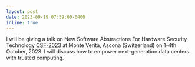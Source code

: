```yaml
---
layout: post
date: 2023-09-19 07:59:00-0400
inline: true
---
```


I will be giving a talk on New Software Abstractions For Hardware Security Technology [CSF-2023](https://pages.cs-gitlab.unine.ch/csf-2023/) at Monte Verità, Ascona (Switzerland) on 1-4th October, 2023. I will discuss how to empower next-generation data centers with trusted computing.
